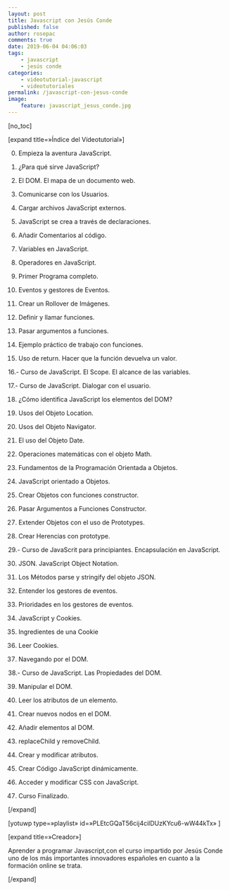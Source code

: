 ```yaml
---
layout: post
title: Javascript con Jesús Conde
published: false
author: rosepac
comments: true
date: 2019-06-04 04:06:03
tags:
    - javascript
    - jesús conde
categories:
    - videotutorial-javascript
    - videotutoriales
permalink: /javascript-con-jesus-conde
image:
    feature: javascript_jesus_conde.jpg
---
```

[no_toc]
  
[expand title=&#187;Índice del Vídeotutorial&#187;]
  
00. Empieza la aventura JavaScript.
  
01. ¿Para qué sirve JavaScript?
  
02. El DOM. El mapa de un documento web.
  
03. Comunicarse con los Usuarios.
  
04. Cargar archivos JavaScript externos.
  
05. JavaScript se crea a través de declaraciones.
  
06. Añadir Comentarios al código.
  
07. Variables en JavaScript.
  
08. Operadores en JavaScript.
  
09. Primer Programa completo.
  
10. Eventos y gestores de Eventos.
  
11. Crear un Rollover de Imágenes.
  
12. Definir y llamar funciones.
  
13. Pasar argumentos a funciones.
  
14. Ejemplo práctico de trabajo con funciones.
  
15. Uso de return. Hacer que la función devuelva un valor.
  
16.- Curso de JavaScript. El Scope. El alcance de las variables.
  
17.- Curso de JavaScript. Dialogar con el usuario.
  
018. ¿Cómo identifica JavaScript los elementos del DOM?
  
019. Usos del Objeto Location.
  
20. Usos del Objeto Navigator.
  
21. El uso del Objeto Date.
  
22. Operaciones matemáticas con el objeto Math.
  
23. Fundamentos de la Programación Orientada a Objetos.
  
24. JavaScript orientado a Objetos.
  
25. Crear Objetos con funciones constructor.
  
26. Pasar Argumentos a Funciones Constructor.
  
27. Extender Objetos con el uso de Prototypes.
  
28. Crear Herencias con prototype.
  
29.- Curso de JavaScrit para principiantes. Encapsulación en JavaScript.
  
30. JSON. JavaScript Object Notation.
  
31. Los Métodos parse y stringify del objeto JSON.
  
32. Entender los gestores de eventos.
  
33. Prioridades en los gestores de eventos.
  
34. JavaScript y Cookies.
  
35. Ingredientes de una Cookie
  
36. Leer Cookies.
  
37. Navegando por el DOM.
  
38.- Curso de JavaScript. Las Propiedades del DOM.
  
39. Manipular el DOM.
  
40. Leer los atributos de un elemento.
  
41. Crear nuevos nodos en el DOM.
  
42. Añadir elementos al DOM.
  
43. replaceChild y removeChild.
  
44. Crear y modificar atributos.
  
45. Crear Código JavaScript dinámicamente.
  
46. Acceder y modificar CSS con JavaScript.
  
47. Curso Finalizado.
  
[/expand]

[yotuwp type=&#187;playlist&#187; id=&#187;PLEtcGQaT56cij4cilDUzKYcu6-wW44kTx&#187; ]

[expand title=&#187;Creador&#187;]
  
Aprender a programar Javascript,con el curso impartido por Jesús Conde uno de los más importantes innovadores españoles en cuanto a la formación online se trata.
  
[/expand]